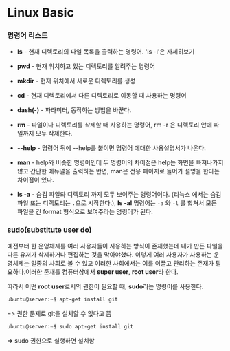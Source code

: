 # Linux Basic

### 명령어 리스트

- **ls** - 현재 디렉토리의 파일 목록을 출력하는 명령어. 'ls -l'은 자세히보기
- **pwd** - 현재 위치하고 있는 디렉토리를 알려주는 명령어
- **mkdir** - 현재 위치에서 새로운 디렉토리를 생성
- **cd** - 현재 디렉토리에서 다른 디렉토리로 이동할 때 사용하는 명령어
- **dash(-)** - 파라미터, 동작하는 방법을 바꾼다.
- **rm** - 파일이나 디렉토리를 삭제할 때 사용하는 명령어, rm -r 은 디렉토리 안에 파일까지 모두 삭제한다.
- **--help** - 명령어 뒤에 --help를 붙이면 명령어 에대한 사용설명서가 나온다.

- **man** - help와 비슷한 명령어인데 두 명령어의 차이점은 help는 화면을 빠져나가지 않고 간단한 메뉴얼을 출력하는 반면, man은 전용 페이지로 들어가 설명을 한다는 차이점이 있다.
- **ls -a** - 숨김 파일돠 디렉토리 까지 모두 보여주는 명령어이다. (리눅스 에서는 숨김 파일 또는 디렉토리는 `.`으로 시작한다.), **ls -al** 명령어는 `-a` 와 `-l` 를 합쳐서 모든 파일을 긴 format 형식으로 보여주라는 명령어가 된다. 

### sudo(substitute user do)

예전부터 한 운영체제를 여러 사용자들이 사용하는 방식이 존재했는데 내가 만든 파일을 다른 유저가 삭제하거나 편집하는 것을 막아야했다. 이렇게 여러 사용자가 사용하는 운영체제는 일종의 사회로 볼 수 있고 이러한 사회에서는 이를 이끌고 관리하는 존재가 필요하다.이러한 존재를 컴퓨터상에서 **super user**, **root user**라 한다.

따라서 어떤 **root user**로서의 권한이 필요할 때, **sudo**라는 명령어를 사용한다.

```powershell
ubuntu@server:~$ apt-get install git
```

=> 권한 문제로 git을 설치할 수 없다고 뜸

```powershell
ubuntu@server:~$ sudo apt-get install git
```

=> sudo 권한으로 실행하면 설치함
